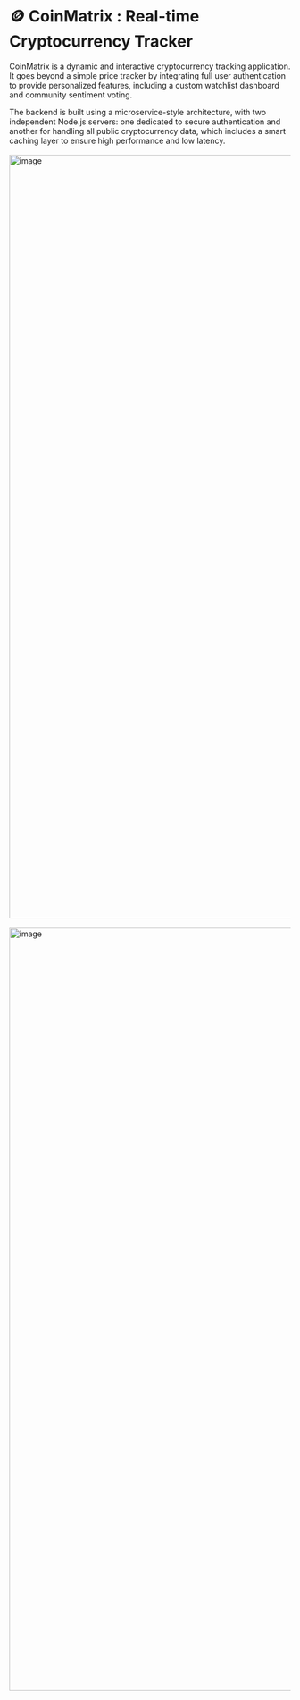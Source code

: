 # 🪙 CoinMatrix : Real-time Cryptocurrency Tracker
CoinMatrix is a dynamic and interactive cryptocurrency tracking application. It goes beyond a simple price tracker by integrating full user authentication to provide personalized features, including a custom watchlist dashboard and community sentiment voting.

The backend is built using a microservice-style architecture, with two independent Node.js servers: one dedicated to secure authentication and another for handling all public cryptocurrency data, which includes a smart caching layer to ensure high performance and low latency.
<br>
<br>
<img width="2554" height="1366" alt="image" src="https://github.com/user-attachments/assets/5d1a45ec-a1ef-4629-93dc-07ae1e221114" />
<br>
<br>
<img width="2549" height="1365" alt="image" src="https://github.com/user-attachments/assets/906ede50-7005-4a30-ad57-2c042a9ecc1f" />
